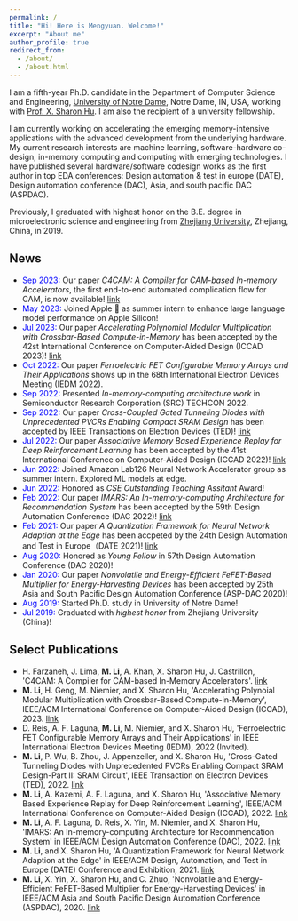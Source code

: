 ```yaml
---
permalink: /
title: "Hi! Here is Mengyuan. Welcome!"
excerpt: "About me"
author_profile: true
redirect_from: 
  - /about/
  - /about.html
---
```

I am a fifth-year Ph.D. candidate in the Department of Computer Science and Engineering, [University of Notre Dame](https://www.nd.edu/), Notre Dame, IN, USA, working with [Prof. X. Sharon Hu](https://sites.nd.edu/xsharon-hu/). I am also the recipient of a university fellowship. 

I am currently working on accelerating the emerging memory-intensive applications with the advanced development from the underlying hardware. My current research interests are machine learning, software-hardware co-design, in-memory computing and computing with emerging technologies. I have published several hardware/software codesign works as the first author in top EDA conferences: Design automation & test in europe (DATE), Design automation conference (DAC), Asia, and south pacific DAC (ASPDAC). 

Previously, I graduated with highest honor on the B.E. degree in microelectronic science and engineering from [Zhejiang University](https://www.zju.edu.cn/english/), Zhejiang, China, in 2019. 

## News
- <span style="color:blue">Sep 2023:</span> Our paper *C4CAM: A Compiler for CAM-based In-memory Accelerators*, the first end-to-end automated complication flow for CAM, is now available! [link](https://arxiv.org/abs/2309.06418)
- <span style="color:blue">May 2023:</span> Joined Apple  as summer intern to enhance large language model performance on Apple Silicon! 
- <span style="color:blue">Jul 2023:</span> Our paper *Accelerating Polynomial Modular Multiplication with Crossbar-Based Compute-in-Memory* has been accepted by the 42st International Conference on Computer-Aided Design (ICCAD 2023)! [link](https://arxiv.org/pdf/2307.14557)
- <span style="color:blue">Oct 2022:</span> Our paper *Ferroelectric FET Configurable Memory Arrays and Their Applications* shows up in the 68th International Electron Devices Meeting (IEDM 2022).
- <span style="color:blue">Sep 2022:</span> Presented *In-memory-computing architecture work* in Semiconductor Research Corporation (SRC) TECHCON 2022.
- <span style="color:blue">Sep 2022:</span>  Our paper *Cross-Coupled Gated Tunneling Diodes with Unprecedented PVCRs Enabling Compact SRAM Design* has been accepted by IEEE Transactions on Electron Devices (TED)! [link](https://ieeexplore.ieee.org/document/9905667)
- <span style="color:blue">Jul 2022:</span>   Our paper *Associative Memory Based Experience Replay for Deep Reinforcement Learning* has been accepted by the 41st International Conference on Computer-Aided Design (ICCAD 2022)! [link](https://arxiv.org/abs/2207.07791)
- <span style="color:blue">Jun 2022:</span> Joined Amazon Lab126 Neural Network Accelerator group as summer intern. Explored ML models at edge.
- <span style="color:blue">Jun 2022:</span> Honored as *CSE Outstanding Teaching Assitant* Award! 
- <span style="color:blue">Feb 2022:</span>  Our paper *IMARS: An In-memory-computing Architecture for Recommendation System* has been accepted by the 59th Design Automation Conference (DAC 2022)!  [link](https://arxiv.org/abs/2202.09433)
- <span style="color:blue">Feb 2021:</span> Our paper *A Quantization Framework for Neural Network Adaption at the Edge* has been accpeted by the 24th Design Automation and Test in Europe（DATE 2021)! [link](https://ieeexplore.ieee.org/document/9474037/metrics#metrics)
- <span style="color:blue">Aug 2020:</span> Honored as *Young Fellow* in 57th Design Automation Conference (DAC 2020)!
- <span style="color:blue">Jan 2020:</span> Our paper *Nonvolatile and Energy-Efficient FeFET-Based Multiplier for Energy-Harvesting Devices* has been accepted by 25th Asia and South Pacific Design Automation Conference (ASP-DAC 2020)!
- <span style="color:blue">Aug 2019:</span>  Started Ph.D. study in University of Notre Dame!
- <span style="color:blue">Jul 2019:</span>  Graduated with *highest honor* from Zhejiang University (China)!

## Select Publications
- H. Farzaneh, J. Lima, **M. Li**, A. Khan, X. Sharon Hu, J. Castrillon, 'C4CAM: A Compiler for CAM-based In-Memory Accelerators'. [link](https://arxiv.org/abs/2309.06418)
- **M. Li**, H. Geng, M. Niemier, and X. Sharon Hu, 'Accelerating Polynoial Modular Multiplication with Crossbar-Based Compute-in-Memory', IEEE/ACM International Conference on Computer-Aided Design (ICCAD), 2023. [link](https://arxiv.org/pdf/2307.14557)
- D. Reis, A. F. Laguna, **M. Li**, M. Niemier, and X. Sharon Hu, 'Ferroelectric FET Configurable Memory Arrays and Their Applications' in IEEE International Electron Devices Meeting (IEDM), 2022 (Invited).
- **M. Li**, P. Wu, B. Zhou, J. Appenzeller, and X. Sharon Hu, 'Cross-Gated Tunneling Diodes with Unprecedented PVCRs Enabling Compact SRAM Design-Part II: SRAM Circuit', IEEE Transaction on Electron Devices (TED), 2022. [link](https://ieeexplore.ieee.org/document/9905667)
- **M. Li**, A. Kazemi, A. F. Laguna, and X. Sharon Hu, 'Associative Memory Based Experience Replay for Deep Reinforcement Learning', IEEE/ACM International Conference on Computer-Aided Design (ICCAD), 2022. [link](https://arxiv.org/abs/2207.07791)
- **M. Li**, A. F. Laguna, D. Reis, X. Yin, M. Niemier, and X. Sharon Hu, 'IMARS: An In-memory-computing Architecture for Recommendation System' in IEEE/ACM Design Automation Conference (DAC), 2022. [link](https://arxiv.org/abs/2202.09433)
- **M. Li**, and X. Sharon Hu, 'A Quantization Framework for Neural Network Adaption at the Edge' in IEEE/ACM Design, Automation, and Test in Europe (DATE) Conference and Exhibition, 2021. [link](https://ieeexplore.ieee.org/document/9474037/metrics#metrics)
- **M. Li**, X. Yin, X. Sharon Hu, and C. Zhuo, 'Nonvolatile and Energy-Efficient FeFET-Based Multiplier for Energy-Harvesting Devices' in IEEE/ACM Asia and South Pacific Design Automation Conference (ASPDAC), 2020. [link](https://ieeexplore.ieee.org/document/9045223)


